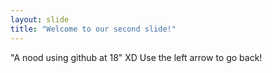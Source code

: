 ```yaml
---
layout: slide
title: "Welcome to our second slide!"
---
```

"A nood using github at 18" XD
Use the left arrow to go back!
